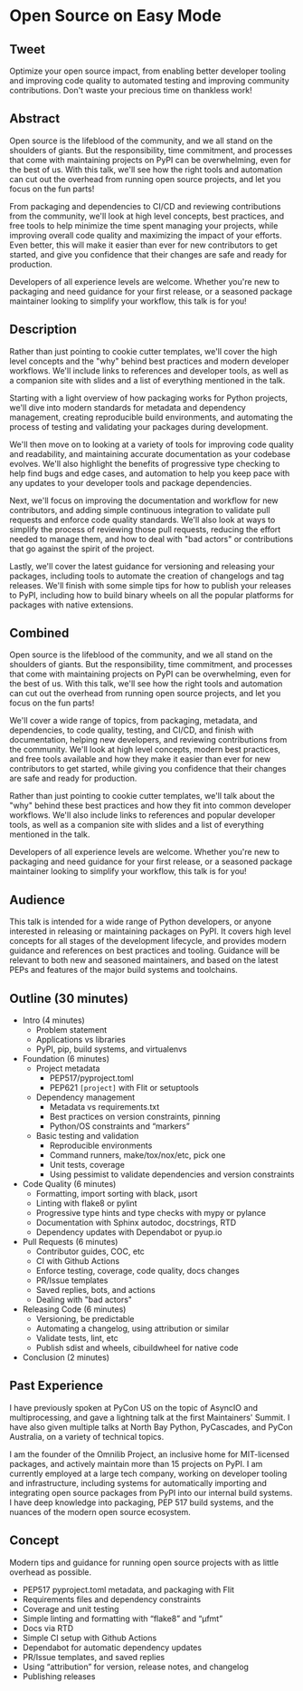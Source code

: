 # Open Source on Easy Mode

## Tweet

Optimize your open source impact, from enabling better developer tooling and improving code quality to automated testing and improving community contributions. Don't waste your precious time on thankless work!

## Abstract

Open source is the lifeblood of the community, and we all stand on the shoulders of giants. But the responsibility, time commitment, and processes that come with maintaining projects on PyPI can be overwhelming, even for the best of us. With this talk, we'll see how the right tools and automation can cut out the overhead from running open source projects, and let you focus on the fun parts!

From packaging and dependencies to CI/CD and reviewing contributions from the community, we'll look at high level concepts, best practices, and free tools to help minimize the time spent managing your projects, while improving overall code quality and maximizing the impact of your efforts. Even better, this will make it easier than ever for new contributors to get started, and give you confidence that their changes are safe and ready for production.

Developers of all experience levels are welcome. Whether you're new to packaging and need guidance for your first release, or a seasoned package maintainer looking to simplify your workflow, this talk is for you!

## Description

Rather than just pointing to cookie cutter templates, we'll cover the high level concepts and the "why" behind best practices and modern developer workflows. We'll include links to references and developer tools, as well as a companion site with slides and a list of everything mentioned in the talk.

Starting with a light overview of how packaging works for Python projects, we'll dive into modern standards for metadata and dependency management, creating reproducible build environments, and automating the process of testing and validating your packages during development.

We'll then move on to looking at a variety of tools for improving code quality and readability, and maintaining accurate documentation as your codebase evolves. We'll also highlight the benefits of progressive type checking to help find bugs and edge cases, and automation to help you keep pace with any updates to your developer tools and package dependencies.

Next, we'll focus on improving the documentation and workflow for new contributors, and adding simple continuous integration to validate pull requests and enforce code quality standards. We'll also look at ways to simplify the process of reviewing those pull requests, reducing the effort needed to manage them, and how to deal with "bad actors" or contributions that go against the spirit of the project.

Lastly, we'll cover the latest guidance for versioning and releasing your packages, including tools to automate the creation of changelogs and tag releases. We'll finish with some simple tips for how to publish your releases to PyPI, including how to build binary wheels on all the popular platforms for packages with native extensions.

## Combined
Open source is the lifeblood of the community, and we all stand on the shoulders of giants. But the responsibility, time commitment, and processes that come with maintaining projects on PyPI can be overwhelming, even for the best of us. With this talk, we'll see how the right tools and automation can cut out the overhead from running open source projects, and let you focus on the fun parts!

We'll cover a wide range of topics, from packaging, metadata, and dependencies, to code quality, testing, and CI/CD, and finish with documentation, helping new developers, and reviewing contributions from the community. We'll look at high level concepts, modern best practices, and free tools available and how they make it easier than ever for new contributors to get started, while giving you confidence that their changes are safe and ready for production.

Rather than just pointing to cookie cutter templates, we'll talk about the "why" behind these best practices and how they fit into common developer workflows. We'll also include links to references and popular developer tools, as well as a companion site with slides and a list of everything mentioned in the talk.

Developers of all experience levels are welcome. Whether you're new to packaging and need guidance for your first release, or a seasoned package maintainer looking to simplify your workflow, this talk is for you!

## Audience

This talk is intended for a wide range of Python developers, or anyone interested in releasing or maintaining packages on PyPI. It covers high level concepts for all stages of the development lifecycle, and provides modern guidance and references on best practices and tooling. Guidance will be relevant to both new and seasoned maintainers, and based on the latest PEPs and features of the major build systems and toolchains.

## Outline (30 minutes)

* Intro (4 minutes)
    * Problem statement
    * Applications vs libraries
    * PyPI, pip, build systems, and virtualenvs
* Foundation (6 minutes)
	* Project metadata
		* PEP517/pyproject.toml
		* PEP621 `[project]` with Flit or setuptools
	* Dependency management
		* Metadata vs requirements.txt
		* Best practices on version constraints, pinning
		* Python/OS constraints and “markers”
	* Basic testing and validation
		* Reproducible environments
		* Command runners, make/tox/nox/etc, pick one
		* Unit tests, coverage
		* Using pessimist to validate dependencies and version constraints
* Code Quality (6 minutes)
	* Formatting, import sorting with black, µsort
	* Linting with flake8 or pylint
	* Progressive type hints and type checks with mypy or pylance
	* Documentation with Sphinx autodoc, docstrings, RTD
	* Dependency updates with Dependabot or pyup.io
* Pull Requests (6 minutes)
	* Contributor guides, COC, etc
	* CI with Github Actions
	* Enforce testing, coverage, code quality, docs changes
	* PR/Issue templates
	* Saved replies, bots, and actions
	* Dealing with "bad actors"
* Releasing Code (6 minutes)
	* Versioning, be predictable
	* Automating a changelog, using attribution or similar
	* Validate tests, lint, etc
	* Publish sdist and wheels, cibuildwheel for native code
* Conclusion (2 minutes)

## Past Experience

I have previously spoken at PyCon US on the topic of AsyncIO and multiprocessing, and gave a lightning talk at the first Maintainers' Summit. I have also given multiple talks at North Bay Python, PyCascades, and PyCon Australia, on a variety of technical topics.

I am the founder of the Omnilib Project, an inclusive home for MIT-licensed packages, and actively maintain more than 15 projects on PyPI. I am currently employed at a large tech company, working on developer tooling and infrastructure, including systems for automatically importing and integrating open source packages from PyPI into our internal build systems. I have deep knowledge into packaging, PEP 517 build systems, and the nuances of the modern open source ecosystem.

## Concept
Modern tips and guidance for running open source projects with as little overhead as possible.

* PEP517 pyproject.toml metadata, and packaging with Flit
* Requirements files and dependency constraints
* Coverage and unit testing
* Simple linting and formatting with “flake8” and “µfmt”
* Docs via RTD
* Simple CI setup with Github Actions
* Dependabot for automatic dependency updates
* PR/Issue templates, and saved replies
* Using “attribution” for version, release notes, and changelog
* Publishing releases
